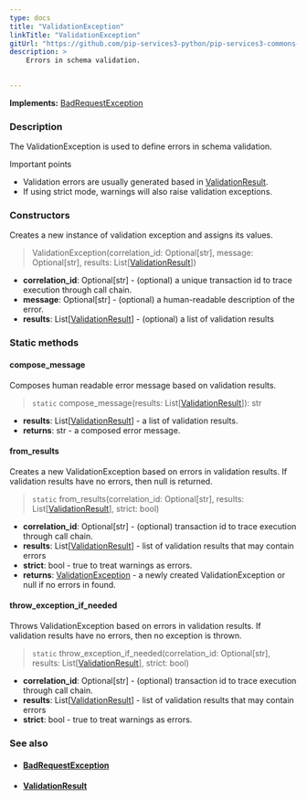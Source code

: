 ```yaml
---
type: docs
title: "ValidationException"
linkTitle: "ValidationException"
gitUrl: "https://github.com/pip-services3-python/pip-services3-commons-python"
description: >
    Errors in schema validation.

    
---
```


**Implements:** [BadRequestException](../../errors/bad_request_exception)

### Description

The ValidationException is used to define errors in schema validation.

Important points

- Validation errors are usually generated based in [ValidationResult](../validation_result).
- If using strict mode, warnings will also raise validation exceptions.

### Constructors
Creates a new instance of validation exception and assigns its values.  

> ValidationException(correlation_id: Optional[str], message: Optional[str], results: List[[ValidationResult](../validation_result)])

- **correlation_id**: Optional[str] - (optional) a unique transaction id to trace execution through call chain.
- **message**: Optional[str] - (optional) a human-readable description of the error.
- **results**:  List[[ValidationResult](../validation_result)] - (optional) a list of validation results


### Static methods

#### compose_message
Composes human readable error message based on validation results.  

> `static` compose_message(results: List[[ValidationResult](../validation_result)]): str

- **results**: List[[ValidationResult](../validation_result)] - a list of validation results.
- **returns**: str -  a composed error message.


#### from_results
Creates a new ValidationException based on errors in validation results.
If validation results have no errors, then null is returned.

> `static` from_results(correlation_id: Optional[str], results: List[[ValidationResult](../validation_result)], strict: bool)

- **correlation_id**: Optional[str] - (optional) transaction id to trace execution through call chain.
- **results**: List[[ValidationResult](../validation_result)] -  list of validation results that may contain errors
- **strict**: bool - true to treat warnings as errors.
- **returns**: [ValidationException]() - a newly created ValidationException or null if no errors in found.

#### throw_exception_if_needed
Throws ValidationException based on errors in validation results.
If validation results have no errors, then no exception is thrown.

> `static` throw_exception_if_needed(correlation_id: Optional[str], results: List[[ValidationResult](../validation_result)], strict: bool)

- **correlation_id**: Optional[str] - (optional) transaction id to trace execution through call chain.
- **results**: List[[ValidationResult](../validation_result)] - list of validation results that may contain errors
- **strict**: bool - true to treat warnings as errors.



### See also
- #### [BadRequestException](../../errors/bad_request_exception)
- #### [ValidationResult](../validation_result)
